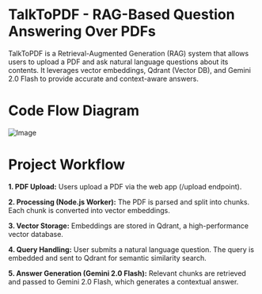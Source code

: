 # TalkToPDF - RAG-Based Question Answering Over PDFs

TalkToPDF is a Retrieval-Augmented Generation (RAG) system that allows users to upload a PDF and ask natural language questions about its contents. It leverages vector embeddings, Qdrant (Vector DB), and Gemini 2.0 Flash to provide accurate and context-aware answers.

# Code Flow Diagram

![Image](https://github.com/user-attachments/assets/d497e365-7df7-4edc-a24c-8473e4919890)

# Project Workflow

**1. PDF Upload:**
Users upload a PDF via the web app (/upload endpoint).

**2. Processing (Node.js Worker):**
The PDF is parsed and split into chunks.
Each chunk is converted into vector embeddings.

**3. Vector Storage:**
Embeddings are stored in Qdrant, a high-performance vector database.

**4. Query Handling:**
User submits a natural language question.
The query is embedded and sent to Qdrant for semantic similarity search.

**5. Answer Generation (Gemini 2.0 Flash):**
Relevant chunks are retrieved and passed to Gemini 2.0 Flash, which generates a contextual answer.
